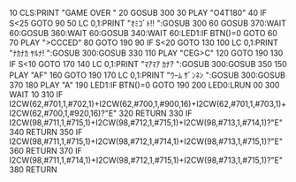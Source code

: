 10 CLS:PRINT "GAME OVER       "
20 GOSUB 300
30 PLAY "O4T180"
40 IF S<25 GOTO 90
50 LC 0,1:PRINT "ｵﾐｺﾞﾄ!!         ":GOSUB 300
60 GOSUB 370:WAIT 60:GOSUB 360:WAIT 60:GOSUB 340:WAIT 60:LED1:IF BTN()=0 GOTO 60
70 PLAY ">C<BAG>C<BAG>CED"
80 GOTO 190
90 IF S<20 GOTO 130
100 LC 0,1:PRINT "ﾅｶﾅｶ ﾔﾙﾅ!       ":GOSUB 300:GOSUB 330
110 PLAY "CEG>C"
120 GOTO 190
130 IF S<10 GOTO 170
140 LC 0,1:PRINT "ﾏｱﾏｱ ｶﾅ?        ":GOSUB 300:GOSUB 350
150 PLAY "AF"
160 GOTO 190
170 LC 0,1:PRINT "ｳｰﾑ ｻﾞﾝﾈﾝ       ":GOSUB 300:GOSUB 370
180 PLAY "A"
190 LED1:IF BTN()=0 GOTO 190
200 LED0:LRUN 00
300 WAIT 10
310 IF I2CW(62,#701,1,#702,1)+I2CW(62,#700,1,#900,16)+I2CW(62,#701,1,#703,1)+I2CW(62,#700,1,#920,16)?"E"
320 RETURN
330 IF I2CW(98,#711,1,#715,1)+I2CW(98,#712,1,#715,1)+I2CW(98,#713,1,#714,1)?"E"
340 RETURN
350 IF I2CW(98,#711,1,#715,1)+I2CW(98,#712,1,#714,1)+I2CW(98,#713,1,#715,1)?"E"
360 RETURN
370 IF I2CW(98,#711,1,#714,1)+I2CW(98,#712,1,#715,1)+I2CW(98,#713,1,#715,1)?"E"
380 RETURN
